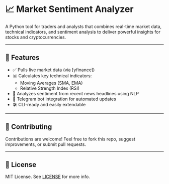 # 📈 Market Sentiment Analyzer

A Python tool for traders and analysts that combines real-time market data, technical indicators, and sentiment analysis to deliver powerful insights for stocks and cryptocurrencies.

---

## 🚀 Features

- ✅ Pulls live market data (via [yfinance])
- 📊 Calculates key technical indicators:
  - Moving Averages (SMA, EMA)
  - Relative Strength Index (RSI)
- 🧠 Analyzes sentiment from recent news headlines using NLP
- 💬 Telegram bot integration for automated updates
- 🛠️ CLI-ready and easily extendable

---
## 🤝 Contributing

Contributions are welcome! Feel free to fork this repo, suggest improvements, or submit pull requests.

---

## 📜 License

MIT License. See [LICENSE](LICENSE) for more info.

